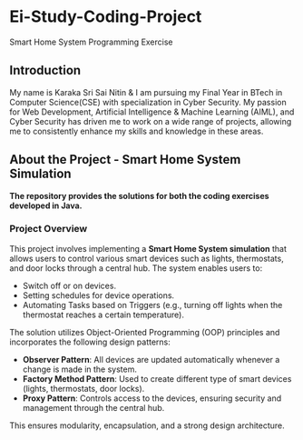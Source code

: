 # Ei-Study-Coding-Project
Smart Home System Programming Exercise

## Introduction
My name is Karaka Sri Sai Nitin & I am pursuing my Final Year in BTech in Computer Science(CSE) with specialization in Cyber Security. My passion for Web Development, Artificial Intelligence & Machine Learning (AIML), and Cyber Security has driven me to work on a wide range of projects, allowing me to consistently enhance my skills and knowledge in these areas.

## About the Project - **Smart Home System Simulation**
**The repository provides the solutions for both the coding exercises developed in Java.**

### Project Overview

This project involves implementing a **Smart Home System simulation** that allows users to control various smart devices such as lights, thermostats, and door locks through a central hub. The system enables users to:

- Switch off or on devices.
- Setting schedules for device operations.
- Automating Tasks based on Triggers (e.g., turning off lights when the thermostat reaches a certain temperature).

The solution utilizes Object-Oriented Programming (OOP) principles and incorporates the following design patterns:

- **Observer Pattern**: All devices are updated automatically whenever a change is made in the system.
- **Factory Method Pattern**: Used to create different type of smart devices (lights, thermostats, door locks).
- **Proxy Pattern**: Controls access to the devices, ensuring security and management through the central hub.

This ensures modularity, encapsulation, and a strong design architecture.



